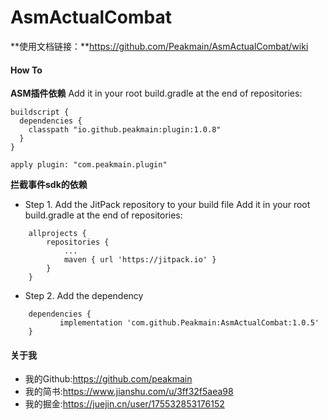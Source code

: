 # AsmActualCombat
**使用文档链接：**https://github.com/Peakmain/AsmActualCombat/wiki
#### How To
**ASM插件依赖**
Add it in your root build.gradle at the end of repositories:
```
buildscript {
  dependencies {
    classpath "io.github.peakmain:plugin:1.0.8"
  }
}

apply plugin: "com.peakmain.plugin"
```
**拦截事件sdk的依赖**
- Step 1. Add the JitPack repository to your build file
Add it in your root build.gradle at the end of repositories:
```
	allprojects {
		repositories {
			...
			maven { url 'https://jitpack.io' }
		}
	}
```
- Step 2. Add the dependency
```
	dependencies {
	       implementation 'com.github.Peakmain:AsmActualCombat:1.0.5'
	}
```


#### 关于我
- 我的Github:https://github.com/peakmain
- 我的简书:https://www.jianshu.com/u/3ff32f5aea98
- 我的掘金:https://juejin.cn/user/175532853176152
